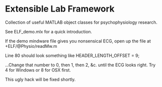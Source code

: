 # Extensible Lab Framework

Collection of useful MATLAB object classes for psychophysiology research.

See ELF_demo.mlx for a quick introduction.

If the demo mindware file gives you nonsensical ECG, open up the file at +ELF/@Physio/readMw.m

Line 80 should look something like
HEADER_LENGTH_OFFSET = 9;

...Change that number to 0, then 1, then 2, &c. until the ECG looks right. Try 4 for Windows or 8 for OSX first.

This ugly hack will be fixed shortly.
